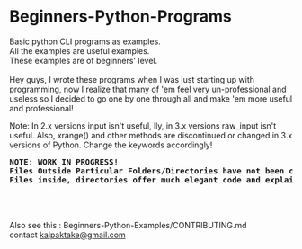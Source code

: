 # Beginners-Python-Programs
Basic python CLI programs as examples.<br>
All the examples are useful examples.<br>
These examples are of beginners' level.<br>
<br>
Hey guys, I wrote these programs when I was just starting up with programming, now I realize that many of 'em feel very un-professional and useless so I decided to go one by one through all and make 'em more useful and professional!
<br>

Note: In 2.x versions input isn't useful, lly, in 3.x versions raw_input isn't useful. Also, xrange() and other methods are discontinued or changed in 3.x versions of Python. Change the keywords accordingly! 

<pre>
<strong>NOTE: WORK IN PROGRESS!
Files Outside Particular Folders/Directories have not been checked yet!
Files inside, directories offer much elegant code and explaination
</strong>
</pre>
<br><br>
Also see this : Beginners-Python-Examples/CONTRIBUTING.md<br>
contact kalpaktake@gmail.com
